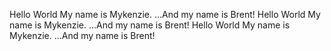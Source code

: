 Hello World
My name is Mykenzie.
...And my name is Brent!
Hello World
My name is Mykenzie.
...And my name is Brent!
Hello World
My name is Mykenzie.
...And my name is Brent!